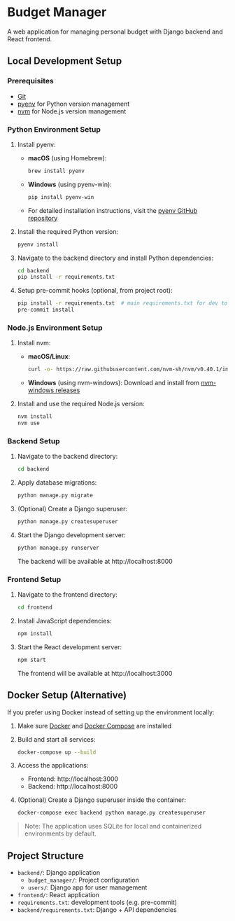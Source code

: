 # Budget Manager

A web application for managing personal budget with Django backend and React frontend.

## Local Development Setup

### Prerequisites

- [Git](https://git-scm.com/)
- [pyenv](https://github.com/pyenv/pyenv) for Python version management
- [nvm](https://github.com/nvm-sh/nvm) for Node.js version management

### Python Environment Setup

1. Install pyenv:
   - **macOS** (using Homebrew):
     ```bash
     brew install pyenv
     ```
   - **Windows** (using pyenv-win):
     ```bash
     pip install pyenv-win
     ```
   - For detailed installation instructions, visit the [pyenv GitHub repository](https://github.com/pyenv/pyenv#installation)

2. Install the required Python version:
   ```bash
   pyenv install
   ```

3. Navigate to the backend directory and install Python dependencies:
   ```bash
   cd backend
   pip install -r requirements.txt
   ```

4. Setup pre-commit hooks (optional, from project root):
   ```bash
   pip install -r requirements.txt  # main requirements.txt for dev tools
   pre-commit install
   ```

### Node.js Environment Setup

1. Install nvm:
   - **macOS/Linux**:
     ```bash
     curl -o- https://raw.githubusercontent.com/nvm-sh/nvm/v0.40.1/install.sh | bash
     ```
   - **Windows** (using nvm-windows):
     Download and install from [nvm-windows releases](https://github.com/coreybutler/nvm-windows/releases)

2. Install and use the required Node.js version:
   ```bash
   nvm install
   nvm use
   ```

### Backend Setup

1. Navigate to the backend directory:
   ```bash
   cd backend
   ```

2. Apply database migrations:
   ```bash
   python manage.py migrate
   ```

3. (Optional) Create a Django superuser:
   ```bash
   python manage.py createsuperuser
   ```

4. Start the Django development server:
   ```bash
   python manage.py runserver
   ```
   The backend will be available at http://localhost:8000

### Frontend Setup

1. Navigate to the frontend directory:
   ```bash
   cd frontend
   ```

2. Install JavaScript dependencies:
   ```bash
   npm install
   ```

3. Start the React development server:
   ```bash
   npm start
   ```
   The frontend will be available at http://localhost:3000

## Docker Setup (Alternative)

If you prefer using Docker instead of setting up the environment locally:

1. Make sure [Docker](https://www.docker.com/get-started) and [Docker Compose](https://docs.docker.com/compose/install/) are installed

2. Build and start all services:
   ```bash
   docker-compose up --build
   ```

3. Access the applications:
   - Frontend: http://localhost:3000
   - Backend: http://localhost:8000

4. (Optional) Create a Django superuser inside the container:
   ```bash
   docker-compose exec backend python manage.py createsuperuser
   ```

> Note: The application uses SQLite for local and containerized environments by default.

## Project Structure

- `backend/`: Django application
  - `budget_manager/`: Project configuration
  - `users/`: Django app for user management
- `frontend/`: React application
- `requirements.txt`: development tools (e.g. pre-commit)
- `backend/requirements.txt`: Django + API dependencies
